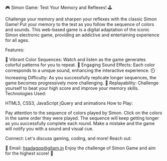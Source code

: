 🎮 Simon Game: Test Your Memory and Reflexes! 🕹️

Challenge your memory and sharpen your reflexes with the classic Simon Game! Put your memory to the test as you follow the sequence of colors and sounds. This web-based game is a digital adaptation of the iconic Simon electronic game, providing an addictive and entertaining experience for all ages.

Features:

🌈 Vibrant Color Sequences: Watch and listen as the game generates colorful patterns for you to repeat.
🎵 Engaging Sound Effects: Each color corresponds to a unique sound, enhancing the interactive experience.
⏲️ Increasing Difficulty: As you successfully replicate longer sequences, the game becomes progressively more challenging.
🔄 Replayability: Challenge yourself to beat your high score and improve your memory skills.
Technologies Used:

HTML5, CSS3, JavaScript
jQuery and animations
How to Play:

Pay attention to the sequence of colors played by Simon.
Click on the colors in the same order they were played.
The sequence will keep getting longer as you successfully complete each round.
Make a mistake and the game will notify you with a sound and visual cue.


Connect:
Let's discuss gaming, coding, and more! Reach out:

📧 Email: hsadagop@gitam.in
Enjoy the challenge of Simon Game and aim for the highest score! 🌟
